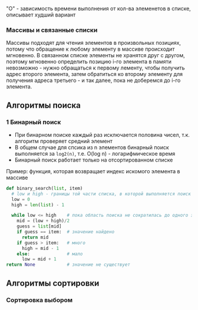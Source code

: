 "O" - зависимость времени выполнения от кол-ва элеменетов в списке, описывает худший вариант
### Массивы и связанные списки
Массивы подходят для чтения элементов в произвольных позициях, потому что обращение к любому элементу в массиве происходит мгновенно. В связанном списке элементы не хранятся друг с другом, поэтому мгновенно определить позицию i-го элемента в памяти невозможно - нужно обращаться к первому 
лементу, чтобы получить адрес второго элемента, затем обратиться ко второму элементу для получения адреса третьего - и так далее, пока не доберемся до i-го элемента.

## Алгоритмы поиска
### 1 Бинарный поиск
- При бинарном поиске каждый раз исключается половина чисел, т.к. алгоритм проверяет средний элемент
- В общем случае для cпсика из n элементов бинарный поиск выполняется за `log2(n)`, т.е. O(log n) - логарифмическое время 
- Бинарный поиск работает только на отсортированном списке

Пример: функция, которая возвращает индекс искомого элемента в массиве
```python
def binary_search(list, item)
  # low и high - границы той части списка, в которой выполняется поиск
  low = 0
  high = len(list) - 1

  while low <= high    # пока область поиска не сократилась до одного элемента, проверяем средний элемент
    mid = (low + high)/2
    guess = list[mid]
    if guess == item:  # значение найдено
      return mid
    if guess > item:   # много
      high = mid - 1
    else:              # мало
      low = mid + 1
return None            # значение не существует
```

## Алгоритмы сортировки
### Сортировка выбором
